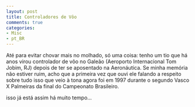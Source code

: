 ```yaml
---
layout: post
title: Controladores de Vôo
comments: true
categories:
- Misc
- pt_BR
---
```

Até para evitar chovar mais no molhado, só uma coisa: tenho um tio que há anos virou controlador de vôo no Galeão (Aeroporto Internacional Tom Jobim, RJ) depois de ter se aposentado na Aeronáutica. Se minha memória não estiver ruim, acho que a primeira vez que ouvi ele falando a respeito sobre tudo isso que veio à tona agora foi em 1997 durante o segundo Vasco X Palmeiras da final do Campeonato Brasileiro.

isso já está assim há muito tempo...
